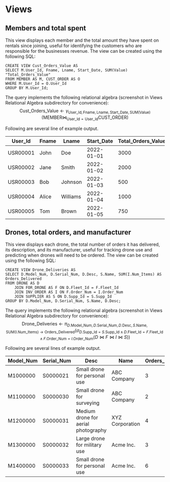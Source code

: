 # Views

## Members and total spent

This view displays each member and the total amount they have spent on rentals since joining, useful for identifying the customers who are responsible for the businesses revenue. The view can be created using the following SQL:

	CREATE VIEW Cust_Orders_Value AS
	SELECT M.User_Id, Fname, Lname, Start_Date, SUM(Value) "Total_Orders_Value"
	FROM MEMBER AS M, CUST_ORDER AS O
	WHERE M.User_Id = O.User_Id
	GROUP BY M.User_Id;

The query implements the following relational algebra (screenshot in Views Relational Algebra subdirectory for convenience): $$\text{Cust\_Orders\_Value}\leftarrow\gamma_{\text{User\_Id},\text{Fname},\text{Lname},\text{Start\_Date},\text{SUM(Value)}}(\text{MEMBER}\bowtie_{\text{User\_Id}=\text{User\_Id}}\text{CUST\_ORDER})$$

Following are several line of example output.
	
|	User_Id   |  Fname|	Lname	|	Start_Date	|	Total_Orders_Value|
--------------|-------|---------|---------------|--------------------
|	USR00001|	John|	Doe		|	2022-01-01	|	3000|
|	USR00002|	Jane|	Smith	|	2022-01-02	|	2000|
|	USR00003|	Bob	|	Johnson	|	2022-01-03	|	500|
|	USR00004|	Alice|	Williams|	2022-01-04	|	1000|
|	USR00005|	Tom	|	Brown	|	2022-01-05	|	750|

## Drones, total orders, and manufacturer

This view displays each drone, the total number of orders it has delivered, its description, and its manufacturer, useful for tracking drone use and predicting when drones will need to be ordered. The view can be created using the following SQL:

	CREATE VIEW Drone_Deliveries AS
	SELECT D.Model_Num, D.Serial_Num, D.Desc, S.Name, SUM(I.Num_Items) AS Orders_Delivered
	FROM DRONE AS D
		JOIN FOR_DRONE AS F ON D.Fleet_Id = F.Fleet_Id
		JOIN INV_ORDER AS I ON F.Order_Num = I.Order_Num
		JOIN SUPPLIER AS S ON D.Supp_Id = S.Supp_Id
	GROUP BY D.Model_Num, D.Serial_Num, S.Name, D.Desc;

The query implements the following relational algebra (screenshot in Views Relational Algebra subdirectory for convenience): $$\text{Drone\_Deliveries}\leftarrow\pi_{D.\text{Model\_Num},D.\text{Serial\_Num},D.\text{Desc},S.\text{Name},\text{SUM(I.Num\_Items)}\to\text{Orders\_Delivered}}\left(\sigma_{D.\text{Supp\_Id}=S.\text{Supp\_Id}\land D.\text{Fleet\_Id}=F.\text{Fleet\_Id}\land F.\text{Order\_Num}=I.\text{Order\_Num}}(D\bowtie F\bowtie I\bowtie S)\right)$$

Following are several lines of example output.

|Model_Num	|Serial_Num	|Desc								|Name			|Orders_Delivered|
|-----------|-----------|-----------------------------------|---------------|--------|
|M1000000	|S0000021	|Small drone for personal use		|ABC Company		|3|
|M1100000	|S0000030	|Small drone for surveying			|ABC Company		|2|
|M1200000	|S0000031	|Medium drone for aerial photography	|XYZ Corporation	|4|
|M1300000	|S0000032	|Large drone for military use		|Acme Inc.		|3|
|M1400000	|S0000033	|Small drone for personal use		|Acme Inc.		|6|
